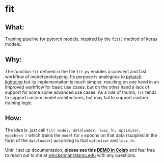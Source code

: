 # fit

## What:

Training pipeline for pytorch models, inspired by the `fit()` method of keras models.


## Why:

The function `fit` defined in the file `fit.py` enables a convient and fast workflow of model prototyping. Its purpose is analogous to [pytorch lightning](https://lightning.ai/docs/pytorch/stable/starter/introduction.html) but its implementaiton is much simpler, resulting on one hand in an improved workflow for basic use cases, but on the other hand a lack of support for some some advanced use cases. As a rule of thumb, `fit` tends to support custom model architectures, but may fail to support custom training logic.


## How:

The idea is: just call `fit( model, dataloader, loss_fn, optimizer, epochs=n )` which trains the `model` for `n` epochs on that data (supplied in the form of the `dataloader`) according to that `optimizer` and `loss_fn`.

Until I set up documentation, **please see this [DEMO in Colab](https://colab.research.google.com/drive/1KQFv0z3JUV1C3ctORTvsvpPA-GJ_Ubur?usp=sharing)** and feel free to reach out to me at winckelman@tamu.edu with any questions.
